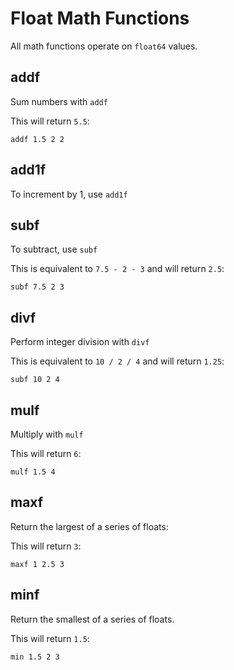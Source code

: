 # Float Math Functions

All math functions operate on `float64` values.

## addf

Sum numbers with `addf`

This will return `5.5`:

```
addf 1.5 2 2
```

## add1f

To increment by 1, use `add1f`

## subf

To subtract, use `subf`

This is equivalent to `7.5 - 2 - 3` and will return `2.5`:

```
subf 7.5 2 3
```

## divf

Perform integer division with `divf`

This is equivalent to `10 / 2 / 4` and will return `1.25`:

```
subf 10 2 4
```

## mulf

Multiply with `mulf`

This will return `6`:

```
mulf 1.5 4 
```

## maxf

Return the largest of a series of floats:

This will return `3`:

```
maxf 1 2.5 3
```

## minf

Return the smallest of a series of floats.

This will return `1.5`:

```
min 1.5 2 3
```